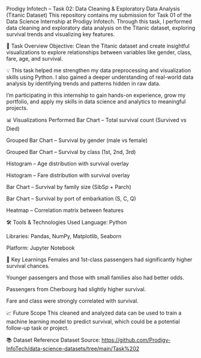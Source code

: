 Prodigy Infotech – Task 02: Data Cleaning & Exploratory Data Analysis (Titanic Dataset)
This repository contains my submission for Task 01 of the Data Science Internship at Prodigy Infotech. Through this task, I performed data cleaning and exploratory data analysis on the Titanic dataset, exploring survival trends and visualizing key features.

📌 Task Overview
Objective:
Clean the Titanic dataset and create insightful visualizations to explore relationships between variables like gender, class, fare, age, and survival.

💡 This task helped me strengthen my data preprocessing and visualization skills using Python. I also gained a deeper understanding of real-world data analysis by identifying trends and patterns hidden in raw data.

I’m participating in this internship to gain hands-on experience, grow my portfolio, and apply my skills in data science and analytics to meaningful projects.

📊 Visualizations Performed
Bar Chart – Total survival count (Survived vs Died)

Grouped Bar Chart – Survival by gender (male vs female)

Grouped Bar Chart – Survival by class (1st, 2nd, 3rd)

Histogram – Age distribution with survival overlay

Histogram – Fare distribution with survival overlay

Bar Chart – Survival by family size (SibSp + Parch)

Bar Chart – Survival by port of embarkation (S, C, Q)

Heatmap – Correlation matrix between features


🛠️ Tools & Technologies Used
Language: Python

Libraries: Pandas, NumPy, Matplotlib, Seaborn

Platform: Jupyter Notebook

📌 Key Learnings
Females and 1st-class passengers had significantly higher survival chances.

Younger passengers and those with small families also had better odds.

Passengers from Cherbourg had slightly higher survival.

Fare and class were strongly correlated with survival.

📈 Future Scope
This cleaned and analyzed data can be used to train a machine learning model to predict survival, which could be a potential follow-up task or project.

📚 Dataset Reference
Dataset Source: https://github.com/Prodigy-InfoTech/data-science-datasets/tree/main/Task%202

